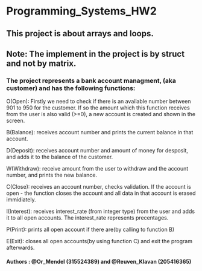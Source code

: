 # Programming_Systems_HW2

## This project is about arrays and loops.

## Note: The implement in the project is by struct and not by matrix.

### The project represents a bank account managment, (aka customer) and has the following functions:

O(Open): Firstly we need to check if there is an available number between 901 to 950 for the customer. If so the amount which this function receives from the user is also valid (>=0), a new account is created and shown in the screen.

B(Balance): receives account number and prints the current balance in that account.

D(Deposit): receives account number and amount of money for desposit, and adds it to the balance of the customer.

W(Withdraw): receive amount from the user to withdraw and the account number, and prints the new balance. 

C(Close): receives an account number, checks validation. If the account is open - the function closes the account and all data in that account is erased immidiately.

I(Interest): receives interest_rate (from integer type) from the user and adds it to all open accounts.
The interest_rate represents precentages.
 
P(Print): prints all open account if there are(by calling to function B)
 
E(Exit): closes all open accounts(by using function C) and exit the program afterwards.

#### Authors : @Or_Mendel (315524389) and @Reuven_Klavan (205416365)
